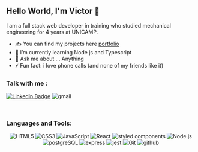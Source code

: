 ## Hello World, I'm Victor  👋

I am a full stack web developer in training who studied mechanical engineering for 4 years at UNICAMP.

- ✍ You can find my projects here [portfolio](https://github.com/victordurco?tab=repositories)
- 🌱 I’m currently learning Node js and Typescript
- 💬 Ask me about ... Anything
- ⚡ Fun fact: i love phone calls  (and none of my friends like it)


### Talk with me :

[![Linkedin Badge](https://img.shields.io/badge/LinkedIn-0077B5?style=for-the-badge&logo=linkedin&logoColor=white)](https://www.linkedin.com/in/victor-dur%C3%A7o-1878a8195/)
<img  alt="gmail" src="https://img.shields.io/badge/Gmail-D14836?style=for-the-badge&logo=gmail&logoColor=white" />

<br />

### Languages and Tools:

<div align="center">
    <img  alt="HTML5" src="https://img.shields.io/badge/HTML5-E34F26?style=for-the-badge&logo=html5&logoColor=white" />
    <img  alt="CSS3" src="https://img.shields.io/badge/CSS3-1572B6?style=for-the-badge&logo=css3&logoColor=white" />
    <img  alt="JavaScript" src="https://img.shields.io/badge/JavaScript-323330?style=for-the-badge&logo=javascript&logoColor=F7DF1E" />
    <img  alt="React"  src="https://img.shields.io/badge/React-20232A?style=for-the-badge&logo=react&logoColor=61DAFB" />
    <img alt="styled components" src="https://img.shields.io/badge/styled--components-DB7093?style=for-the-badge&logo=styled-components&logoColor=white" />
    <img  alt="Node.js" src="https://img.shields.io/badge/Node.js-339933?style=for-the-badge&logo=nodedotjs&logoColor=white" />
    <img  alt="postgreSQL" src="https://img.shields.io/badge/PostgreSQL-316192?style=for-the-badge&logo=postgresql&logoColor=white" />
    <img  alt="express"  src="https://img.shields.io/badge/Express.js-000000?style=for-the-badge&logo=express&logoColor=white" />
    <img  alt="jest"  src="https://img.shields.io/badge/Jest-C21325?style=for-the-badge&logo=jest&logoColor=white" />
    <img  alt="Git" src="https://img.shields.io/badge/Git-F05032?style=for-the-badge&logo=git&logoColor=white" />
    <img  alt="github"  src="https://img.shields.io/badge/GitHub-100000?style=for-the-badge&logo=github&logoColor=white" />
</div>